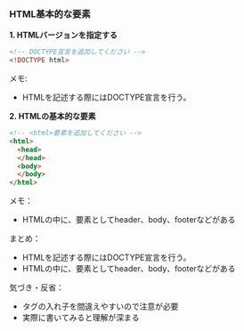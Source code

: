 ### HTML基本的な要素

**1. HTMLバージョンを指定する**

```html
<!-- DOCTYPE宣言を追加してください -->
<!DOCTYPE html>
```
メモ:
- HTMLを記述する際にはDOCTYPE宣言を行う。

**2. HTMLの基本的な要素**
```html
<!-- <html>要素を追加してください -->
<html>
  <head>
  </head>
  <body>
  </body>
</html>
```

メモ：
- HTMLの中に、要素としてheader、body、footerなどがある

まとめ：
- HTMLを記述する際にはDOCTYPE宣言を行う。
- HTMLの中に、要素としてheader、body、footerなどがある 

気づき・反省：
- タグの入れ子を間違えやすいので注意が必要
- 実際に書いてみると理解が深まる
